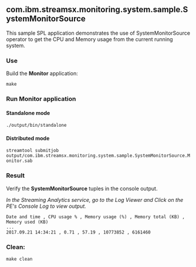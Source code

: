 ## com.ibm.streamsx.monitoring.system.sample.SystemMonitorSource

This sample SPL application demonstrates the use of SystemMonitorSource operator to get the CPU and Memory usage from the current running system.

### Use

Build the **Monitor** application:

`make`

### Run Monitor application

#### Standalone mode

`./output/bin/standalone`

#### Distributed mode

`streamtool submitjob output/com.ibm.streamsx.monitoring.system.sample.SystemMonitorSource.Monitor.sab`

### Result

Verify the **SystemMonitorSource** tuples in the console output.

*In the Streaming Analytics service, go to the Log Viewer and Click on the PE's Console Log to view output.*

    Date and time , CPU usage % , Memory usage (%) , Memory total (KB) , Memory used (KB)
    ...
    2017.09.21 14:34:21 , 0.71 , 57.19 , 10773852 , 6161460


### Clean:

`make clean`

